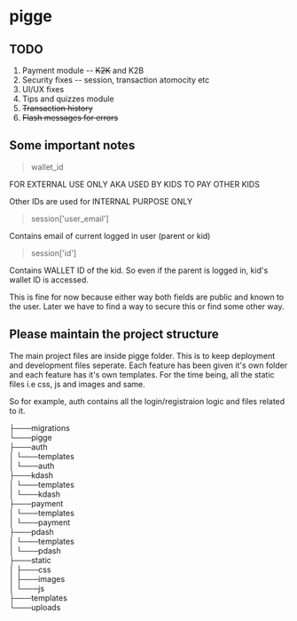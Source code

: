 # pigge

## TODO

<ol>
<li>Payment module -- <s>K2K</s> and K2B</li>
<li>Security fixes -- session, transaction atomocity etc </li>
<li>UI/UX fixes</li>
<li>Tips and quizzes module</li>
<li><s>Transaction history</s></li>
<li><s>Flash messages for errors</s></li>
</ol>

## Some important notes
> wallet_id

FOR EXTERNAL USE ONLY AKA USED BY KIDS TO PAY OTHER KIDS

Other IDs are used for INTERNAL PURPOSE ONLY

> session['user_email'] 

Contains email of current logged in user (parent or kid)

> session['id']

Contains WALLET ID of the kid. So even if the parent is logged in, kid's wallet ID is accessed.

This is fine for now because either way both fields are public and known to the user. Later we have to find a way to secure this or find some other way.


## Please maintain the project structure

The main project files are inside pigge folder. This is to keep deployment and development files seperate.
Each feature has been given it's own folder and each feature has it's own templates. For the time being, all the static files i.e css, js and images and same.

So for example, auth contains all the login/registraion logic and files related to it.



├───migrations<br>
└───pigge<br>
    ├───auth<br>
    │   └───templates<br>
    │       └───auth<br>
    ├───kdash<br>
    │   └───templates<br>
    │       └───kdash<br>
    ├───payment<br>
    │   └───templates<br>
    │       └───payment<br>
    ├───pdash<br>
    │   └───templates<br>
    │       └───pdash<br>
    ├───static<br>
    │   ├───css<br>
    │   ├───images<br>
    │   └───js<br>
    ├───templates<br>
    └───uploads<br>